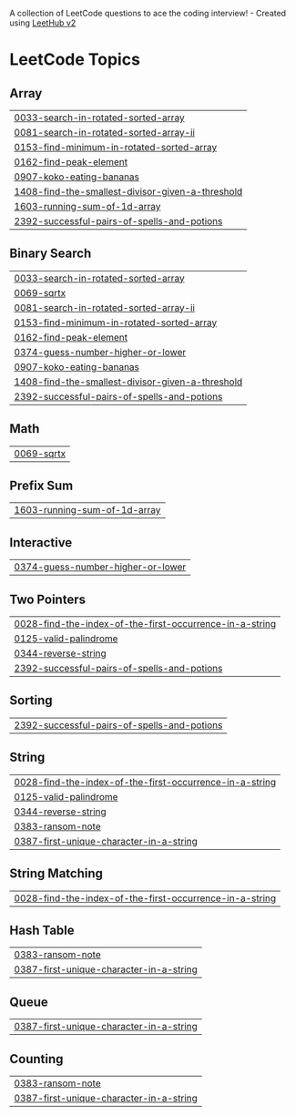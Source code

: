 A collection of LeetCode questions to ace the coding interview! - Created using [LeetHub v2](https://github.com/arunbhardwaj/LeetHub-2.0)
<!---LeetCode Topics Start-->
# LeetCode Topics
## Array
|  |
| ------- |
| [0033-search-in-rotated-sorted-array](https://github.com/shruthireddy-1505/October-25-/tree/master/0033-search-in-rotated-sorted-array) |
| [0081-search-in-rotated-sorted-array-ii](https://github.com/shruthireddy-1505/October-25-/tree/master/0081-search-in-rotated-sorted-array-ii) |
| [0153-find-minimum-in-rotated-sorted-array](https://github.com/shruthireddy-1505/October-25-/tree/master/0153-find-minimum-in-rotated-sorted-array) |
| [0162-find-peak-element](https://github.com/shruthireddy-1505/October-25-/tree/master/0162-find-peak-element) |
| [0907-koko-eating-bananas](https://github.com/shruthireddy-1505/October-25-/tree/master/0907-koko-eating-bananas) |
| [1408-find-the-smallest-divisor-given-a-threshold](https://github.com/shruthireddy-1505/October-25-/tree/master/1408-find-the-smallest-divisor-given-a-threshold) |
| [1603-running-sum-of-1d-array](https://github.com/shruthireddy-1505/October-25-/tree/master/1603-running-sum-of-1d-array) |
| [2392-successful-pairs-of-spells-and-potions](https://github.com/shruthireddy-1505/October-25-/tree/master/2392-successful-pairs-of-spells-and-potions) |
## Binary Search
|  |
| ------- |
| [0033-search-in-rotated-sorted-array](https://github.com/shruthireddy-1505/October-25-/tree/master/0033-search-in-rotated-sorted-array) |
| [0069-sqrtx](https://github.com/shruthireddy-1505/October-25-/tree/master/0069-sqrtx) |
| [0081-search-in-rotated-sorted-array-ii](https://github.com/shruthireddy-1505/October-25-/tree/master/0081-search-in-rotated-sorted-array-ii) |
| [0153-find-minimum-in-rotated-sorted-array](https://github.com/shruthireddy-1505/October-25-/tree/master/0153-find-minimum-in-rotated-sorted-array) |
| [0162-find-peak-element](https://github.com/shruthireddy-1505/October-25-/tree/master/0162-find-peak-element) |
| [0374-guess-number-higher-or-lower](https://github.com/shruthireddy-1505/October-25-/tree/master/0374-guess-number-higher-or-lower) |
| [0907-koko-eating-bananas](https://github.com/shruthireddy-1505/October-25-/tree/master/0907-koko-eating-bananas) |
| [1408-find-the-smallest-divisor-given-a-threshold](https://github.com/shruthireddy-1505/October-25-/tree/master/1408-find-the-smallest-divisor-given-a-threshold) |
| [2392-successful-pairs-of-spells-and-potions](https://github.com/shruthireddy-1505/October-25-/tree/master/2392-successful-pairs-of-spells-and-potions) |
## Math
|  |
| ------- |
| [0069-sqrtx](https://github.com/shruthireddy-1505/October-25-/tree/master/0069-sqrtx) |
## Prefix Sum
|  |
| ------- |
| [1603-running-sum-of-1d-array](https://github.com/shruthireddy-1505/October-25-/tree/master/1603-running-sum-of-1d-array) |
## Interactive
|  |
| ------- |
| [0374-guess-number-higher-or-lower](https://github.com/shruthireddy-1505/October-25-/tree/master/0374-guess-number-higher-or-lower) |
## Two Pointers
|  |
| ------- |
| [0028-find-the-index-of-the-first-occurrence-in-a-string](https://github.com/shruthireddy-1505/October-25-/tree/master/0028-find-the-index-of-the-first-occurrence-in-a-string) |
| [0125-valid-palindrome](https://github.com/shruthireddy-1505/October-25-/tree/master/0125-valid-palindrome) |
| [0344-reverse-string](https://github.com/shruthireddy-1505/October-25-/tree/master/0344-reverse-string) |
| [2392-successful-pairs-of-spells-and-potions](https://github.com/shruthireddy-1505/October-25-/tree/master/2392-successful-pairs-of-spells-and-potions) |
## Sorting
|  |
| ------- |
| [2392-successful-pairs-of-spells-and-potions](https://github.com/shruthireddy-1505/October-25-/tree/master/2392-successful-pairs-of-spells-and-potions) |
## String
|  |
| ------- |
| [0028-find-the-index-of-the-first-occurrence-in-a-string](https://github.com/shruthireddy-1505/October-25-/tree/master/0028-find-the-index-of-the-first-occurrence-in-a-string) |
| [0125-valid-palindrome](https://github.com/shruthireddy-1505/October-25-/tree/master/0125-valid-palindrome) |
| [0344-reverse-string](https://github.com/shruthireddy-1505/October-25-/tree/master/0344-reverse-string) |
| [0383-ransom-note](https://github.com/shruthireddy-1505/October-25-/tree/master/0383-ransom-note) |
| [0387-first-unique-character-in-a-string](https://github.com/shruthireddy-1505/October-25-/tree/master/0387-first-unique-character-in-a-string) |
## String Matching
|  |
| ------- |
| [0028-find-the-index-of-the-first-occurrence-in-a-string](https://github.com/shruthireddy-1505/October-25-/tree/master/0028-find-the-index-of-the-first-occurrence-in-a-string) |
## Hash Table
|  |
| ------- |
| [0383-ransom-note](https://github.com/shruthireddy-1505/October-25-/tree/master/0383-ransom-note) |
| [0387-first-unique-character-in-a-string](https://github.com/shruthireddy-1505/October-25-/tree/master/0387-first-unique-character-in-a-string) |
## Queue
|  |
| ------- |
| [0387-first-unique-character-in-a-string](https://github.com/shruthireddy-1505/October-25-/tree/master/0387-first-unique-character-in-a-string) |
## Counting
|  |
| ------- |
| [0383-ransom-note](https://github.com/shruthireddy-1505/October-25-/tree/master/0383-ransom-note) |
| [0387-first-unique-character-in-a-string](https://github.com/shruthireddy-1505/October-25-/tree/master/0387-first-unique-character-in-a-string) |
<!---LeetCode Topics End-->